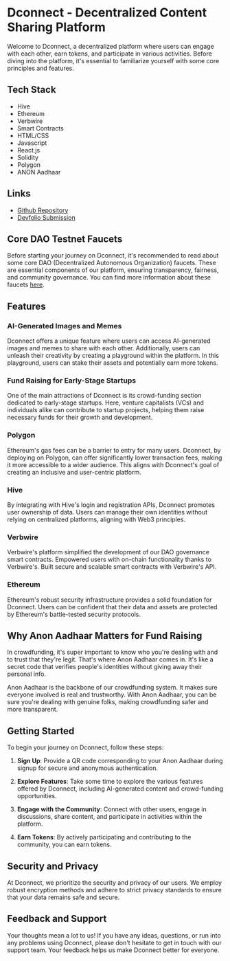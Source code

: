 # Dconnect - Decentralized Content Sharing Platform

Welcome to Dconnect, a decentralized platform where users can engage with each other, earn tokens, and participate in various activities. Before diving into the platform, it's essential to familiarize yourself with some core principles and features.

## Tech Stack
- Hive
- Ethereum
- Verbwire
- Smart Contracts
- HTML/CSS
- Javascript
- React.js
- Solidity
- Polygon
- ANON Aadhaar

## Links
- [Github Repository](https://github.com/AI-ApeX-DeV/GetTogether)
- [Devfolio Submission](https://devfolio.co/projects/dconnect-0e63)

## Core DAO Testnet Faucets
Before starting your journey on Dconnect, it's recommended to read about some core DAO (Decentralized Autonomous Organization) faucets. These are essential components of our platform, ensuring transparency, fairness, and community governance. You can find more information about these faucets [here](https://scan.test.btcs.network/faucet).

## Features
### AI-Generated Images and Memes
Dconnect offers a unique feature where users can access AI-generated images and memes to share with each other. Additionally, users can unleash their creativity by creating a playground within the platform. In this playground, users can stake their assets and potentially earn more tokens.

### Fund Raising for Early-Stage Startups
One of the main attractions of Dconnect is its crowd-funding section dedicated to early-stage startups. Here, venture capitalists (VCs) and individuals alike can contribute to startup projects, helping them raise necessary funds for their growth and development.

### Polygon
Ethereum's gas fees can be a barrier to entry for many users. Dconnect, by deploying on Polygon, can offer significantly lower transaction fees, making it more accessible to a wider audience. This aligns with Dconnect's goal of creating an inclusive and user-centric platform.

### Hive
By integrating with Hive's login and registration APIs, Dconnect promotes user ownership of data. Users can manage their own identities without relying on centralized platforms, aligning with Web3 principles.

### Verbwire
Verbwire's platform simplified the development of our DAO governance smart contracts. Empowered users with on-chain functionality thanks to Verbwire's. Built secure and scalable smart contracts with Verbwire's API.

### Ethereum
Ethereum's robust security infrastructure provides a solid foundation for Dconnect. Users can be confident that their data and assets are protected by Ethereum's battle-tested security protocols.

## Why Anon Aadhaar Matters for Fund Raising
In crowdfunding, it's super important to know who you're dealing with and to trust that they're legit. That's where Anon Aadhaar comes in. It's like a secret code that verifies people's identities without giving away their personal info.

Anon Aadhaar is the backbone of our crowdfunding system. It makes sure everyone involved is real and trustworthy. With Anon Aadhaar, you can be sure you're dealing with genuine folks, making crowdfunding safer and more transparent.

## Getting Started
To begin your journey on Dconnect, follow these steps:

1. **Sign Up**: Provide a QR code corresponding to your Anon Aadhaar during signup for secure and anonymous authentication.

2. **Explore Features**: Take some time to explore the various features offered by Dconnect, including AI-generated content and crowd-funding opportunities.

3. **Engage with the Community**: Connect with other users, engage in discussions, share content, and participate in activities within the platform.

4. **Earn Tokens**: By actively participating and contributing to the community, you can earn tokens.

## Security and Privacy
At Dconnect, we prioritize the security and privacy of our users. We employ robust encryption methods and adhere to strict privacy standards to ensure that your data remains safe and secure.

## Feedback and Support
Your thoughts mean a lot to us! If you have any ideas, questions, or run into any problems using Dconnect, please don't hesitate to get in touch with our support team. Your feedback helps us make Dconnect better for everyone.

